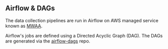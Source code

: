 ## Airflow & DAGs

The data collection pipelines are run in Airflow on AWS managed service known as [MWAA](https://docs.aws.amazon.com/mwaa/latest/userguide/what-is-mwaa.html).

Airflow's jobs are defined using a Directed Acyclic Graph (DAG).  The DAGs are generated via the [airflow-dags](https://github.com/digital-land/airflow-dags/) repo. 
